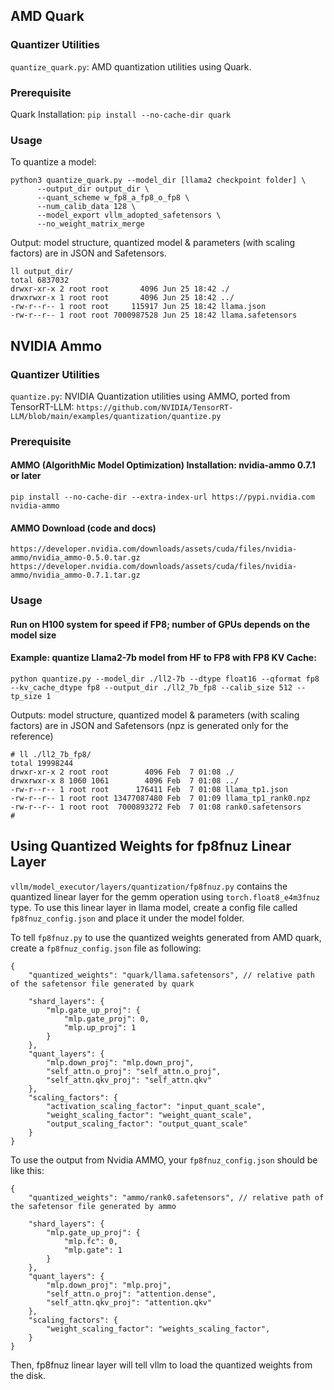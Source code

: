 ## AMD Quark
### Quantizer Utilities
`quantize_quark.py`: AMD quantization utilities using Quark.

### Prerequisite
Quark Installation:
`pip install --no-cache-dir quark`

### Usage
To quantize a model:
```
python3 quantize_quark.py --model_dir [llama2 checkpoint folder] \
      --output_dir output_dir \
      --quant_scheme w_fp8_a_fp8_o_fp8 \
      --num_calib_data 128 \
      --model_export vllm_adopted_safetensors \
      --no_weight_matrix_merge
```

Output: model structure, quantized model & parameters (with scaling factors) are in JSON and Safetensors.
```
ll output_dir/
total 6837032
drwxr-xr-x 2 root root       4096 Jun 25 18:42 ./
drwxrwxr-x 1 root root       4096 Jun 25 18:42 ../
-rw-r--r-- 1 root root     115917 Jun 25 18:42 llama.json
-rw-r--r-- 1 root root 7000987528 Jun 25 18:42 llama.safetensors
```

## NVIDIA Ammo
### Quantizer Utilities
`quantize.py`: NVIDIA Quantization utilities using AMMO, ported from TensorRT-LLM:
`https://github.com/NVIDIA/TensorRT-LLM/blob/main/examples/quantization/quantize.py`

### Prerequisite

#### AMMO (AlgorithMic Model Optimization) Installation: nvidia-ammo 0.7.1 or later
`pip install --no-cache-dir --extra-index-url https://pypi.nvidia.com nvidia-ammo` 

#### AMMO Download (code and docs)
`https://developer.nvidia.com/downloads/assets/cuda/files/nvidia-ammo/nvidia_ammo-0.5.0.tar.gz`
`https://developer.nvidia.com/downloads/assets/cuda/files/nvidia-ammo/nvidia_ammo-0.7.1.tar.gz`

### Usage

#### Run on H100 system for speed if FP8; number of GPUs depends on the model size

#### Example: quantize Llama2-7b model from HF to FP8 with FP8 KV Cache:
`python quantize.py --model_dir ./ll2-7b --dtype float16 --qformat fp8 --kv_cache_dtype fp8 --output_dir ./ll2_7b_fp8 --calib_size 512 --tp_size 1`

Outputs: model structure, quantized model & parameters (with scaling factors) are in JSON and Safetensors (npz is generated only for the reference)
```
# ll ./ll2_7b_fp8/
total 19998244
drwxr-xr-x 2 root root        4096 Feb  7 01:08 ./
drwxrwxr-x 8 1060 1061        4096 Feb  7 01:08 ../
-rw-r--r-- 1 root root      176411 Feb  7 01:08 llama_tp1.json
-rw-r--r-- 1 root root 13477087480 Feb  7 01:09 llama_tp1_rank0.npz
-rw-r--r-- 1 root root  7000893272 Feb  7 01:08 rank0.safetensors
#
```

## Using Quantized Weights for fp8fnuz Linear Layer

`vllm/model_executor/layers/quantization/fp8fnuz.py` contains the quantized linear layer for the gemm operation using `torch.float8_e4m3fnuz` type. To use this linear layer in llama model, create a config file called `fp8fnuz_config.json` and place it under the model folder.

To tell `fp8fnuz.py` to use the quantized weights generated from AMD quark, create a `fp8fnuz_config.json` file as following:
```
{
    "quantized_weights": "quark/llama.safetensors", // relative path of the safetensor file generated by quark

    "shard_layers": {
        "mlp.gate_up_proj": {
            "mlp.gate_proj": 0,
            "mlp.up_proj": 1
        }
    },
    "quant_layers": {
        "mlp.down_proj": "mlp.down_proj",
        "self_attn.o_proj": "self_attn.o_proj",
        "self_attn.qkv_proj": "self_attn.qkv"
    },
    "scaling_factors": {
        "activation_scaling_factor": "input_quant_scale",
        "weight_scaling_factor": "weight_quant_scale",
        "output_scaling_factor": "output_quant_scale"
    }
}

```

To use the output from Nvidia AMMO, your `fp8fnuz_config.json` should be like this:
```
{
    "quantized_weights": "ammo/rank0.safetensors", // relative path of the safetensor file generated by ammo

    "shard_layers": {
        "mlp.gate_up_proj": {
            "mlp.fc": 0,
            "mlp.gate": 1
        }
    },
    "quant_layers": {
        "mlp.down_proj": "mlp.proj",
        "self_attn.o_proj": "attention.dense",
        "self_attn.qkv_proj": "attention.qkv"
    },
    "scaling_factors": {
        "weight_scaling_factor": "weights_scaling_factor",
    }
}
```

Then, fp8fnuz linear layer will tell vllm to load the quantized weights from the disk.
